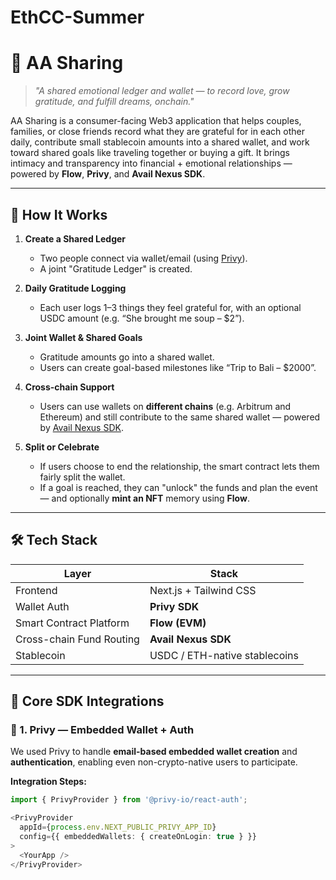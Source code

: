 # EthCC-Summer
# 💖 AA Sharing

> _"A shared emotional ledger and wallet — to record love, grow gratitude, and fulfill dreams, onchain."_

AA Sharing is a consumer-facing Web3 application that helps couples, families, or close friends record what they are grateful for in each other daily, contribute small stablecoin amounts into a shared wallet, and work toward shared goals like traveling together or buying a gift. It brings intimacy and transparency into financial + emotional relationships — powered by **Flow**, **Privy**, and **Avail Nexus SDK**.

---


## 🧩 How It Works

1. **Create a Shared Ledger**
   - Two people connect via wallet/email (using [Privy](https://privy.io)).
   - A joint "Gratitude Ledger" is created.

2. **Daily Gratitude Logging**
   - Each user logs 1–3 things they feel grateful for, with an optional USDC amount (e.g. “She brought me soup – $2”).

3. **Joint Wallet & Shared Goals**
   - Gratitude amounts go into a shared wallet.
   - Users can create goal-based milestones like “Trip to Bali – $2000”.

4. **Cross-chain Support**
   - Users can use wallets on **different chains** (e.g. Arbitrum and Ethereum) and still contribute to the same shared wallet — powered by [Avail Nexus SDK](https://docs.availproject.org/).

5. **Split or Celebrate**
   - If users choose to end the relationship, the smart contract lets them fairly split the wallet.
   - If a goal is reached, they can "unlock" the funds and plan the event — and optionally **mint an NFT** memory using **Flow**.

---

## 🛠️ Tech Stack

| Layer        | Stack |
|-------------|-------|
| Frontend     | Next.js + Tailwind CSS |
| Wallet Auth  | **Privy SDK** |
| Smart Contract Platform | **Flow (EVM)** |
| Cross-chain Fund Routing | **Avail Nexus SDK** |
| Stablecoin | USDC / ETH-native stablecoins |

---

## 🧪 Core SDK Integrations

### 🔐 1. Privy — Embedded Wallet + Auth

We used Privy to handle **email-based embedded wallet creation** and **authentication**, enabling even non-crypto-native users to participate.

**Integration Steps:**

```ts
import { PrivyProvider } from '@privy-io/react-auth';

<PrivyProvider
  appId={process.env.NEXT_PUBLIC_PRIVY_APP_ID}
  config={{ embeddedWallets: { createOnLogin: true } }}
>
  <YourApp />
</PrivyProvider>
